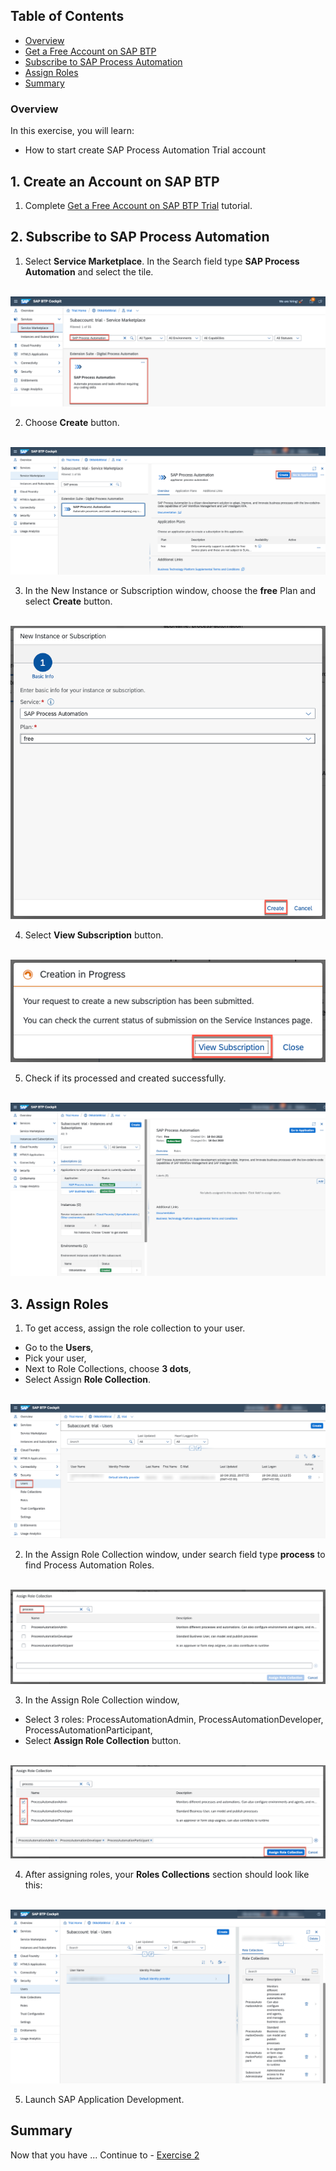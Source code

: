 ## Table of Contents
 - [Overview](#overview)
 - [Get a Free Account on SAP BTP](#AccountBTP)
 - [Subscribe to SAP Process Automation](#SPA)
 - [Assign Roles](#Roles)
 - [Summary](#summary)

### Overview <a name="overview"></a>

In this exercise, you will learn:
- How to start create SAP Process Automation Trial account

## 1. Create an Account on SAP BTP <a name="AccountBTP"></a>

1. Complete [Get a Free Account on SAP BTP Trial](https://developers.sap.com/tutorials/hcp-create-trial-account.html) tutorial.

## 2. Subscribe to SAP Process Automation  <a name="SPA"></a>

1.	Select **Service Marketplace**. In the Search field type **SAP Process Automation** and select the tile.

<br>![01](./images/001.png)

2. Choose **Create** button.

<br>![02](./images/002.png)

3. In the New Instance or Subscription window, choose the **free** Plan and select **Create** button.

<br>![03](./images/003.png)

4. Select **View Subscription** button.

<br>![04](./images/004.png)

5. Check if its processed and created successfully.

<br>![05](./images/005.png)

## 3. Assign Roles  <a name="Roles"></a>

1. To get access, assign the role collection to your user.
- Go to the **Users**,
- Pick your user,
- Next to Role Collections, choose **3 dots**,
- Select Assign **Role Collection**.

<br>![06](./images/006.png)

2. In the Assign Role Collection window, under search field type **process** to find Process Automation Roles.

<br>![07](./images/007.png)

3. In the Assign Role Collection window,
- Select 3 roles: ProcessAutomationAdmin, ProcessAutomationDeveloper, ProcessAutomationParticipant,
- Select **Assign Role Collection** button.

<br>![08](./images/008.png)

4. After assigning roles, your **Roles Collections** section should look like this:

<br>![09](./images/009.png)

5. Launch SAP Application Development.

## Summary  <a name="summary"></a>

Now that you have ...
Continue to - [Exercise 2](../ex2/README.md)
